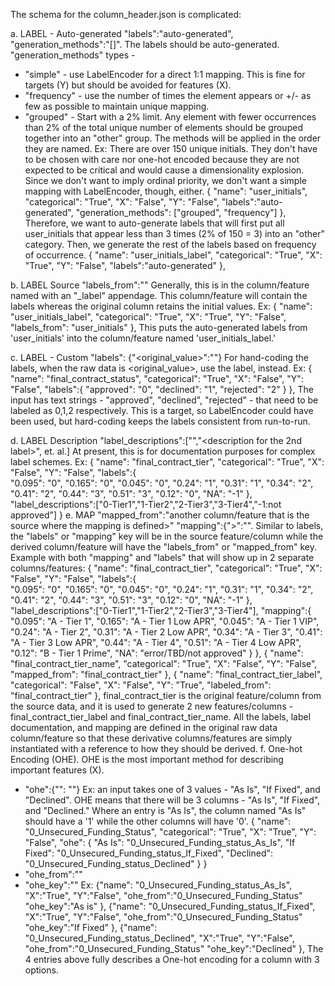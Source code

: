 The schema for the column_header.json is complicated:

a. LABEL - Auto-generated
"labels":"auto-generated", "generation_methods":"[<methods to generate the labels>]". The labels should be auto-generated. "generation_methods" types -
- "simple" - use LabelEncoder for a direct 1:1 mapping. This is fine for targets (Y) but should be avoided for features (X).
- "frequency" - use the number of times the element appears or +/- as few as possible to maintain unique mapping.
- "grouped" - Start with a 2% limit. Any element with fewer occurrences than 2% of the total unique number of elements should be grouped together into an "other" group. The methods will be applied in the order they are named.
Ex: There are over 150 unique initials. They don't have to be chosen with care nor one-hot encoded because they are not expected to be critical and would cause a dimensionality explosion. Since we don't want to imply ordinal priority, we don't want a simple mapping with LabelEncoder, though, either. 
{
    "name": "user_initials",
    "categorical": "True",
    "X": "False",
    "Y": "False",
    "labels":"auto-generated",
    "generation_methods": ["grouped", "frequency"]
  },
  Therefore, we want to auto-generate labels that will first put all user_initials that appear less than 3 times (2% of 150 = 3) into an "other" category. Then, we generate the rest of the labels based on frequency of occurrence.
  {
    "name": "user_initials_label",
    "categorical": "True",
    "X": "True",
    "Y": "False",
    "labels":"auto-generated"
  },

b. LABEL Source
"labels_from":"<another column that is the source where the labels are defined>" Generally, this is in the column/feature named with an "_label" appendage. This column/feature will contain the labels whereas the original column retains the initial values.
Ex:
  {
    "name": "user_initials_label",
    "categorical": "True",
    "X": "True",
    "Y": "False",
    "labels_from": "user_initials"
  },
This puts the auto-generated labels from 'user_initials' into the column/feature named 'user_initials_label.'

c. LABEL - Custom
"labels": {"<original_value>":"<label>"} For hand-coding the labels, when the raw data is <original_value>, use the label, <label> instead.
Ex: 
  {
    "name": "final_contract_status",
    "categorical": "True",
    "X": "False",
    "Y": "False",
    "labels":{
      "approved": "0",
      "declined": "1",
      "rejected": "2"
    }
  },
The input has text strings - "approved", "declined", "rejected" - that need to be labeled as 0,1,2 respectively. This is a target, so LabelEncoder could have been used, but hard-coding keeps the labels consistent from run-to-run.

d. LABEL Description
"label_descriptions":["<description for the first label>","<description for the 2nd label>", et. al.] At present, this is for documentation purposes for complex label schemes.
Ex:
  {
    "name": "final_contract_tier",
    "categorical": "True",
    "X": "False",
    "Y": "False",
    "labels":{  
      "0.095": "0",
      "0.165": "0",
      "0.045": "0",
      "0.24": "1",
      "0.31": "1",
      "0.34": "2",
      "0.41": "2",
      "0.44": "3",
      "0.51": "3",
      "0.12": "0",
      "NA": "-1"
    },
    "label_descriptions":["0-Tier1","1-Tier2","2-Tier3","3-Tier4","-1:not approved"]
  }
e. MAP
"mapped_from":"another column/feature that is the source where the mapping is defined>" "mapping":{"<raw value>>":"<desired value to be presented in this column>". Similar to labels, the "labels" or "mapping" key will be in the source feature/column while the derived column/feature will have the "labels_from" or "mapped_from" key.
Example with both "mapping" and "labels" that will show up in 2 separate columns/features:
  {
    "name": "final_contract_tier",
    "categorical": "True",
    "X": "False",
    "Y": "False",
    "labels":{  
      "0.095": "0",
      "0.165": "0",
      "0.045": "0",
      "0.24": "1",
      "0.31": "1",
      "0.34": "2",
      "0.41": "2",
      "0.44": "3",
      "0.51": "3",
      "0.12": "0",
      "NA": "-1"
    },
    "label_descriptions":["0-Tier1","1-Tier2","2-Tier3","3-Tier4"],
    "mapping":{
      "0.095": "A - Tier 1",
      "0.165": "A - Tier 1 Low APR",
      "0.045": "A - Tier 1 VIP",
      "0.24": "A - Tier 2",
      "0.31": "A - Tier 2 Low APR",
      "0.34": "A - Tier 3",
      "0.41": "A - Tier 3 Low APR",
      "0.44": "A - Tier 4",
      "0.51": "A - Tier 4 Low APR",
      "0.12": "B - Tier 1 Prime",
      "NA": "error/TBD/not approved"
    }
  },
  {
    "name": "final_contract_tier_name",
    "categorical": "True",
    "X": "False",
    "Y": "False",
    "mapped_from": "final_contract_tier"
  },
  {
    "name": "final_contract_tier_label",
    "categorical": "False",
    "X": "False",
    "Y": "True",
    "labeled_from": "final_contract_tier"
  },
final_contract_tier is the original feature/column from the source data, and it is used to generate 2 new features/columns - final_contract_tier_label and final_contract_tier_name. All the labels, label documentation, and mapping are defined in the original raw data column/feature so that these derivative columns/features are simply instantiated with a reference to how they should be derived.
f. One-hot Encoding (OHE). OHE is the most important method for describing important features (X).
- "ohe":{"<raw value from source>": "<binary value column>"}
Ex: an input takes one of 3 values - "As Is", "If Fixed", and "Declined". OHE means that there will be 3 columns - "As Is", "If Fixed", and "Declined." Where an entry is "As Is", the column named "As Is" should have a '1' while the other columns will have '0'.
  {
    "name": "0_Unsecured_Funding_Status",
    "categorical": "True",
    "X": "True",
    "Y": "False",
    "ohe": {
      "As Is": "0_Unsecured_Funding_status_As_Is",
      "If Fixed": "0_Unsecured_Funding_status_If_Fixed",
      "Declined": "0_Unsecured_Funding_status_Declined"
    }
  }
- "ohe_from":"<the column where ohe is defined>"
- "ohe_key":"<the key in the ohe set that corresponds to this column>"
Ex:
  {"name": "0_Unsecured_Funding_status_As_Is",
    "X":"True",
    "Y":"False",
    "ohe_from":"0_Unsecured_Funding_Status"
    "ohe_key":"As is"
  },
  {"name": "0_Unsecured_Funding_status_If_Fixed",
    "X":"True",
    "Y":"False",
    "ohe_from":"0_Unsecured_Funding_Status"
    "ohe_key":"If Fixed"
  },
  {"name": "0_Unsecured_Funding_status_Declined",
    "X":"True",
    "Y":"False",
    "ohe_from":"0_Unsecured_Funding_Status"
    "ohe_key":"Declined"
  },
The 4 entries above fully describes a One-hot encoding for a column with 3 options.
